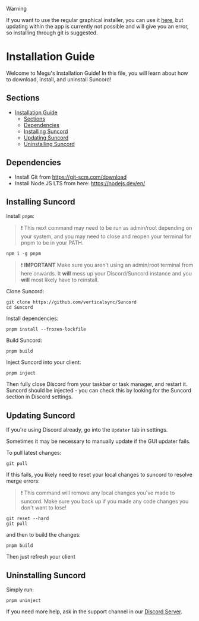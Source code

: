 <!-- > [!WARNING]
> These instructions are only for advanced users. If you're not a Developer, you should use our [graphical installer](https://github.com/verticalsync/SuncordInstaller#usage) instead.
> No support will be provided for installing in this fashion. If you cannot figure it out, you should just stick to a regular install. -->

> [!WARNING]
> If you want to use the regular graphical installer, you can use it [here](https://github.com/verticalsync/SuncordInstaller#usage),
> but updating within the app is currently not possible and will give you an error,
> so installing through git is suggested.

# Installation Guide

Welcome to Megu's Installation Guide! In this file, you will learn about how to download, install, and uninstall Suncord!

## Sections

-   [Installation Guide](#installation-guide)
    -   [Sections](#sections)
    -   [Dependencies](#dependencies)
    -   [Installing Suncord](#installing-Suncord)
    -   [Updating Suncord](#updating-Suncord)
    -   [Uninstalling Suncord](#uninstalling-Suncord)

## Dependencies

-   Install Git from https://git-scm.com/download
-   Install Node.JS LTS from here: https://nodejs.dev/en/

## Installing Suncord

Install `pnpm`:

> :exclamation: This next command may need to be run as admin/root depending on your system, and you may need to close and reopen your terminal for pnpm to be in your PATH.

```shell
npm i -g pnpm
```

> :exclamation: **IMPORTANT** Make sure you aren't using an admin/root terminal from here onwards. It **will** mess up your Discord/Suncord instance and you **will** most likely have to reinstall.

Clone Suncord:

```shell
git clone https://github.com/verticalsync/Suncord
cd Suncord
```

Install dependencies:

```shell
pnpm install --frozen-lockfile
```

Build Suncord:

```shell
pnpm build
```

Inject Suncord into your client:

```shell
pnpm inject
```

Then fully close Discord from your taskbar or task manager, and restart it. Suncord should be injected - you can check this by looking for the Suncord section in Discord settings.

## Updating Suncord

If you're using Discord already, go into the `Updater` tab in settings.

Sometimes it may be necessary to manually update if the GUI updater fails.

To pull latest changes:

```shell
git pull
```

If this fails, you likely need to reset your local changes to suncord to resolve merge errors:

> :exclamation: This command will remove any local changes you've made to suncord. Make sure you back up if you made any code changes you don't want to lose!

```shell
git reset --hard
git pull
```

and then to build the changes:

```shell
pnpm build
```

Then just refresh your client

## Uninstalling Suncord

Simply run:

```shell
pnpm uninject
```

If you need more help, ask in the support channel in our [Discord Server](https://discord.gg/VasF3Ma4Ab).
